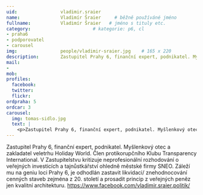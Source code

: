 ```yaml
---
uid:                vladimir.sraier
name:               Vladimír Šraier  	# běžně používáné jméno
fullname: 			Vladimír Šraier   # jméno s tituly etc.
category:                       # kategorie: p6, cl
- praha6
- podporovatel
- carousel
img: 		        people/vladimir-sraier.jpg    # 165 x 220
description:        Zastupitel Prahy 6, finanční expert, podnikatel. Myšlenkový otec a zakladatel veletrhu Holiday World. # kratký popis, max 160 znaků
mail:
-
mob: 				
profiles:
  facebook: 
  twitter: 
  flickr: 
ordpraha: 5
ordcar: 3
carousel:
  img: tomas-sidlo.jpg
  text: |
    <p>Zastupitel Prahy 6, finanční expert, podnikatel. Myšlenkový otec a zakladatel veletrhu Holiday World.</p>
---
```

Zastupitel Prahy 6, finanční expert, podnikatel. Myšlenkový otec a zakladatel veletrhu Holiday World. Člen protikorupčního Klubu Transparency International. V Zastupitelstvu kritizuje neprofesionální rozhodování o veřejných investicích a tajnůstkářství ohledně městské firmy SNEO. Záleží mu na geniu loci Prahy 6, je odhodlán zastavit likvidaci/ znehodnocování cenných staveb zejména z 20. století a prosadit princip z veřejných peněz jen kvalitní architekturu.
<a href="https://www.facebook.com/vladimir.sraier.politik/">https://www.facebook.com/vladimir.sraier.politik/</a>

